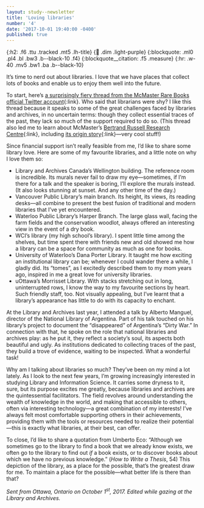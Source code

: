 ```yaml
---
layout: study--newsletter
title: 'Loving libraries'
number: '4'
date: '2017-10-01 19:40:00 -0400'
published: true
---
```


{:h2: .f6 .ttu .tracked .mt5 .lh-title}
{:link: .dim .light-purple}
{:blockquote: .ml0 .pl4 .bl .bw3 .b--black-10 .f4}
{:blockquote__citation: .f5 .measure}
{:hr: .w-40 .mv5 .bw1 .ba .b--black-10}

It’s time to nerd out about libraries. I love that we have places that collect lots of books and enable us to enjoy them well into the future.

To start, here’s [a surprisingly fiery thread from the McMaster Rare Books official Twitter account](https://twitter.com/MacResColls/status/913842397800534016){:link}. Who said that librarians were shy? I like this thread because it speaks to some of the great challenges faced by libraries and archives, in no uncertain terms: though they collect essential traces of the past, they lack so much  of the support required to do so. (This thread also led me to learn about McMaster’s [Bertrand Russell Research Centre](http://russell.mcmaster.ca){:link}, including [its origin story](http://www.mcmaster.ca/russdocs/purchase.htm){:link}—very cool stuff!)

Since financial support isn’t really feasible from me, I’d like to share some library love. Here are some of my favourite libraries, and a little note on why I love them so:

* Library and Archives Canada’s Wellington building. The reference room is incredible. Its murals never fail to draw my eye—sometimes, if I’m there for a talk and the speaker is boring, I’ll explore the murals instead. (It also looks stunning at sunset. And any other time of the day.)
* Vancouver Public Library’s main branch. Its height, its views, its reading desks—all combine to present the best fusion of traditional and modern libraries that I’ve yet encountered.
* Waterloo Public Library’s Harper Branch. The large glass wall, facing the farm fields and the conservation woodlot, always offered an interesting view in the event of a dry book.
* WCI’s library (my high school’s library). I spent little time among the shelves, but time spent there with friends new and old showed me how a library can be a space for community as much as one for books.
* University of Waterloo’s Dana Porter Library. It taught me how exciting an institutional library can be; whenever I could wander there a while, I gladly did. Its “tomes”, as I excitedly described them to my mom years ago, inspired in me a great love for university libraries.
* uOttawa’s Morrisset Library. With stacks stretching out in long, uninterrupted rows, I know the way to my favourite sections by heart. Such friendly staff, too. Not visually appealing, but I’ve learnt that a library’s appearance has little to do with its capacity to enchant.

At the Library and Archives last year, I attended a talk by Alberto Manguel, director of the National Library of Argentina. Part of his talk touched on his library’s project to document the “disappeared” of Argentina’s “Dirty War.” In connection with that, he spoke on the role that national libraries and archives play: as he put it, they reflect a society’s soul, its aspects both beautiful and ugly. As institutions dedicated to collecting traces of the past, they build a trove of evidence, waiting to be inspected. What a wonderful task!

Why am I talking about libraries so much? They’ve been on my mind a lot lately. As I look to the next few years, I’m growing increasingly interested in studying Library and Information Science. It carries some dryness to it, sure, but its purpose excites me greatly, because libraries and archives are the quintessential facilitators. The field revolves around understanding the wealth of knowledge in the world, and making that accessible to others, often via interesting technology—a great combination of my interests! I’ve always felt most comfortable supporting others in their achievements, providing them with the tools or resources needed to realize their potential—this is exactly what libraries, at their best, can offer.

To close, I’d like to share a quotation from Umberto Eco: “Although we sometimes go to the library to find a book that we already know exists, we often go to the library to find out *if* a book exists, or to discover books about which we have no previous knowledge.” (*How to Write a Thesis*, 54) This depiction of the library, as a place for the possible, that’s the greatest draw for me. To maintain a place for the possible—what better life is there than that?

*Sent from Ottawa, Ontario on October 1<sup>st</sup>, 2017. Edited while gazing at the Library and Archives.*
